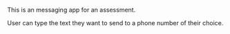 This is an messaging app for an assessment.

User can type the text they want to send to a phone number of their choice.
